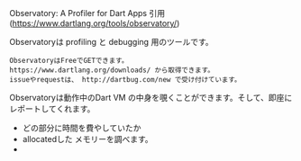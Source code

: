 Observatory: A Profiler for Dart Apps
引用(https://www.dartlang.org/tools/observatory/)

Observatoryは profiling と debugging 用のツールです。

```
ObservatoryはFreeでGETできます。
https://www.dartlang.org/downloads/ から取得できます。
issueやrequestは、 http://dartbug.com/new で受け付けています。
```

Observatoryは動作中のDart VM の中身を覗くことができます。そして、即座にレポートしてくれます。
* どの部分に時間を費やしていたか
* allocatedした メモリーを調べます。
* 
